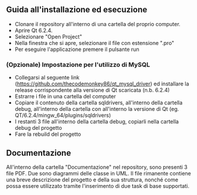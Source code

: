 ## Guida all'installazione ed esecuzione
- Clonare il repository all'interno di una cartella del proprio computer.
- Aprire Qt 6.2.4.
- Selezionare "Open Project"
- Nella finestra che si apre, selezionare il file con estensione ".pro"
- Per eseguire l'applicazione premere il pulsante run

### (Opzionale) Impostazione per l'utilizzo di MySQL
- Collegarsi al seguente link (https://github.com/thecodemonkey86/qt_mysql_driver) ed installare la release corrispondente alla versione di Qt scaricata (n.b. 6.2.4)
- Estrarre i file in una cartella del computer
- Copiare il contenuto della cartella sqldrivers, all'interno della cartella debug, all'interno della cartella con all'interno la versione di Qt (eg. QT/6.2.4/mingw_64/plugins/sqldrivers)
- I restanti 3 file all'interno della cartella debug, copiarli nella cartella debug del progetto
- Fare la rebuild del progetto

## Documentazione
All'interno della cartella "Documentazione" nel repository, sono presenti 3 file PDF. Due sono diagrammi delle classe in UML. Il file rimanente contiene una breve descrizione del progetto e della sua struttura, 
nonché come possa essere utilizzato tramite l'inserimento di due task di base supportati.
